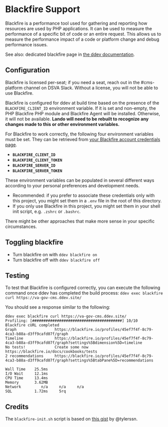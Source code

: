 # Blackfire Support

Blackfire is a performance tool used for gathering and reporting how resources are used by PHP applications.  It can be used to measure the performance of a specific bit of code or an entire request.  This allows us to measure the performance impact of a code or platform change and debug performance issues.

See also: dedicated blackfire page in [the ddev documentation](https://ddev.readthedocs.io/en/stable/users/blackfire-profiling/).

## Configuration
Blackfire is licensed per-seat; if you need a seat, reach out in the #cms-platform channel on DSVA Slack.  Without a license, you will not be able to use Blackfire.

Blackfire is configured for ddev at build time based on the presence of the `BLACKFIRE_CLIENT_ID` environment variable.  If it is set and non-empty, the PHP Blackfire PHP module and Blackfire Agent will be installed.  Otherwise, it will not be available.  **Lando will need to be rebuilt to recognize any changes made to this or other environment variables.**

For Blackfire to work correctly, the following four environment variables must be set.  They can be retrieved from [your Blackfire account credentials page](https://blackfire.io/my/settings/credentials).
- **`BLACKFIRE_CLIENT_ID`**
- **`BLACKFIRE_CLIENT_TOKEN`**
- **`BLACKFIRE_SERVER_ID`**
- **`BLACKFIRE_SERVER_TOKEN`**

These environment variables can be populated in several different ways according to your personal preferences and development needs.
- Recommended: if you prefer to associate these credentials only with this project, you might set them in a `.env` file in the root of this directory.
- If you only use Blackfire in this project, you might set them in your shell init script, e.g. `.zshrc` or `.bashrc`.

There might be other approaches that make more sense in your specific circumstances.

## Toggling blackfire

* Turn blackfire on with `ddev blackfire on`
* Turn blackfire off with `ddev blackfire off`

## Testing
To test that Blackfire is configured correctly, you can execute the following command once ddev has completed the build process: `ddev exec blackfire curl https://va-gov-cms.ddev.site/`

You should see a response similar to the following:
```
ddev exec blackfire curl https://va-gov-cms.ddev.site/
Profiling: [########################################] 10/10
Blackfire cURL completed
Graph                 https://blackfire.io/profiles/45ef7f4f-8c79-4ca3-b88a-d3ff9cafd07f/graph
Timeline              https://blackfire.io/profiles/45ef7f4f-8c79-4ca3-b88a-d3ff9cafd07f/graph?settings%5Bdimension%5D=timeline
No tests!             Create some now https://blackfire.io/docs/cookbooks/tests
2 recommendations     https://blackfire.io/profiles/45ef7f4f-8c79-4ca3-b88a-d3ff9cafd07f/graph?settings%5BtabPane%5D=recommendations

Wall Time    25.5ms
I/O Wait     12.1ms
CPU Time     13.4ms
Memory       3.62MB
Network         n/a     n/a     n/a
SQL          1.72ms     5rq
```

## Credits
The `blackfire-init.sh` script is based on [this gist](https://gist.github.com/tylerssn/8923149702d4a796c5e103412c2370c3) by @tylerssn.
